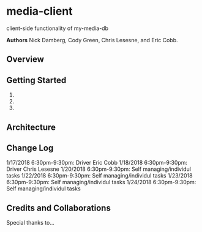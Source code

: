 # media-client
client-side functionality of my-media-db


**Authors** 
Nick Damberg, Cody Green, Chris Lesesne, and Eric Cobb.

## Overview


## Getting Started
1.
2.
3.

## Architecture

## Change Log
1/17/2018 6:30pm-9:30pm: Driver Eric Cobb
1/18/2018 6:30pm-9:30pm: Driver Chris Lesesne
1/20/2018 6:30pm-9:30pm: Self managing/individul tasks
1/22/2018 6:30pm-9:30pm: Self managing/individul tasks
1/23/2018 6:30pm-9:30pm: Self managing/individul tasks
1/24/2018 6:30pm-9:30pm: Self managing/individul tasks


## Credits and Collaborations
Special thanks to...